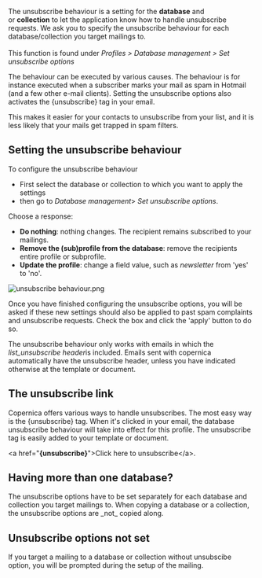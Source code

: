 The unsubscribe behaviour is a setting for the **database** and
or **collection** to let the application know how to handle unsubscribe
requests. We ask you to specify the unsubscribe behaviour for each
database/collection you target mailings to. \
\
This function is found under *Profiles \> Database management \> Set
unsubscribe options*

The behaviour can be executed by various causes. The behaviour is for
instance executed when a subscriber marks your mail as spam in Hotmail
(and a few other e-mail clients). Setting the unsubscribe options also
activates the {unsubscribe} tag in your email.

This makes it easier for your contacts to unsubscribe from your list,
and it is less likely that your mails get trapped in spam filters.

Setting the unsubscribe behaviour
---------------------------------

To configure the unsubscribe behaviour

-   First select the database or collection to which you want to apply
    the settings
-   then go to *Database management*\> *Set unsubscribe options*.

Choose a response:

-   **Do nothing**: nothing changes. The recipient remains subscribed to
    your mailings.
-   **Remove the (sub)profile from the database**: remove the recipients
    entire profile or subprofile.
-   **Update the profile**: change a field value, such
    as *newsletter* from 'yes' to 'no'.

![unsubscribe
behaviour.png](Documentation/dialog_unsubscribe_options.png)

Once you have finished configuring the unsubscribe options, you will be
asked if these new settings should also be applied to past spam
complaints and unsubscribe requests. Check the box and click the 'apply'
button to do so.

The unsubscribe behaviour only works with emails in which the
*list\_unsubscribe header*is included. Emails sent with copernica
automatically have the unsubscribe header, unless you have indicated
otherwise at the template or document.

The unsubscribe link
--------------------

Copernica offers various ways to handle unsubscribes. The most easy way
is the {unsubscribe} tag. When it's clicked in your email, the database
unsubscribe behaviour will take into effect for this profile. The
unsubscribe tag is easily added to your template or document.

\<a href="**{unsubscribe}**"\>Click here to unsubscribe\</a\>.

Having more than one database?
------------------------------

The unsubscribe options have to be set separately for each database and
collection you target mailings to. When copying a database or a
collection, the unsubscribe options are \_not\_ copied along.

Unsubscribe options not set
---------------------------

If you target a mailing to a database or collection without unsubscibe
option, you will be prompted during the setup of the mailing.
